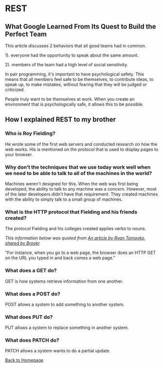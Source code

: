 # REST

## What Google Learned From Its Quest to Build the Perfect Team

This article discusses 2 behaviors that all good teams had in common.

1). everyone had the opportunity to speak about the same amount.

2). members of the team had a high level of social sensitivity.

In pair programming, it's important to have psychological safety. This means that all members feel safe to be themselves, to contribute ideas, to speak up, to make mistakes, without fearing that they will be judged or criticized.

People truly want to be themselves at work. When you create an environment that is psychologically safe, it allows this to be possible.

## How I explained REST to my brother

### Who is Roy Fielding?
He wrote some of the first web servers and conducted research on how the web works. His is mentioned on the protocol that is used to display pages to your browser.

### Why don’t the techniques that we use today work well when we need to be able to talk to all of the machines in the world?
Machines weren't designed for this. When the web was first being developed, the ability to talk to any machine was a concern. However, most of the later developers didn't have that requirement. They created machines with the ability to simply talk to a small group of machines.

### What is the HTTP protocol that Fielding and his friends created?
The protocol Fielding and his colleges created applies verbs to nouns.

*This information below was quoted from [An article by Ryan Tomayko, shared by Brookr](https://gist.github.com/brookr/5977550)*

 "For instance, when you go to a web page, the browser does an HTTP GET on the URL you typed in and back comes a web page."


### What does a GET do?
GET is how systems retrieve information from one another.

### What does a POST do?
POST allows a system to add something to another system.

### What does PUT do?
PUT allows a system to replace something in another system. 

### What does PATCH do?
PATCH allows a system wants to do a partial update.

[Back to Homepage](../README.md)
